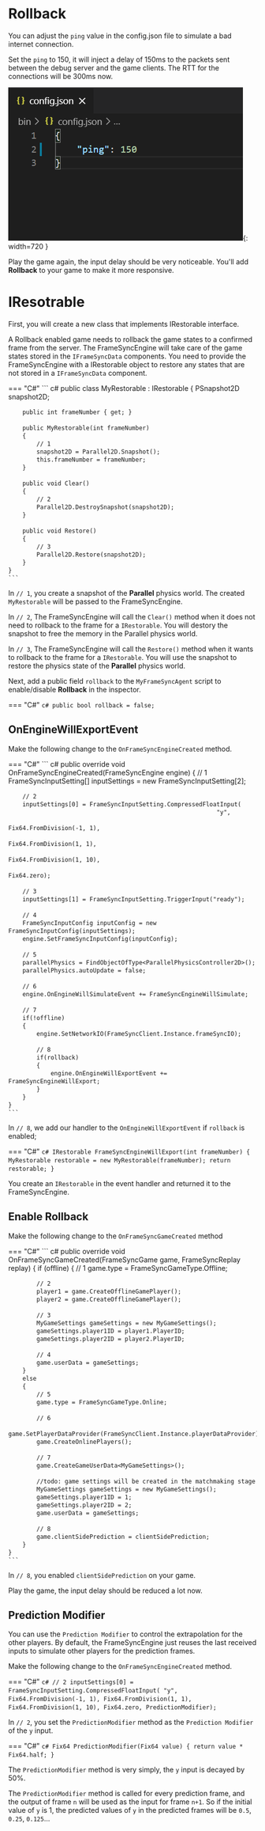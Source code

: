 # Rollback

You can adjust the `ping` value in the config.json file to simulate a bad internet connection.

Set the `ping` to 150, it will inject a delay of 150ms to the packets sent between the debug server and the game clients. The RTT for the connections will be 300ms now.

![img](./../../assets/tutorial/config_json.png){: width=720 }

Play the game again, the input delay should be very noticeable. You'll add **Rollback** to your game to make it more responsive.

# IResotrable

First, you will create a new class that implements IRestorable interface. 

A Rollback enabled game needs to rollback the game states to a confirmed frame from the server. 
The FrameSyncEngine will take care of the game states stored in the `IFrameSyncData` components.
You need to provide the FrameSyncEngine with a IRestorable object to restore any states that are not stored in a `IFrameSyncData` component.

=== "C#"
    ``` c#
    public class MyRestorable : IRestorable
    {
        PSnapshot2D snapshot2D;

        public int frameNumber { get; }

        public MyRestorable(int frameNumber)
        {
            // 1
            snapshot2D = Parallel2D.Snapshot();
            this.frameNumber = frameNumber;
        }

        public void Clear()
        {
            // 2
            Parallel2D.DestroySnapshot(snapshot2D);
        }

        public void Restore()
        {
            // 3
            Parallel2D.Restore(snapshot2D);
        }
    }
    ```

In `// 1`, you create a snapshot of the **Parallel** physics world. The created `MyRestorable` will be passed to the FrameSyncEngine.

In `// 2`, The FrameSyncEngine will call the `Clear()` method when it does not need to rollback to the frame for a `IRestorable`. You will destory the snapshot to free the memory in the Parallel physics world.

In `// 3`, The FrameSyncEngine will call the `Restore()` method when it wants to rollback to the frame for a `IRestorable`. You will use the snapshot to restore the physics state of the **Parallel** physics world. 

Next, add a public field `rollback` to the `MyFrameSyncAgent` script to enable/disable **Rollback** in the inspector.

=== "C#"
    ``` c#
    public bool rollback = false;
    ```

## OnEngineWillExportEvent

Make the following change to the `OnFrameSyncEngineCreated` method.

=== "C#"
    ``` c#
    public override void OnFrameSyncEngineCreated(FrameSyncEngine engine)
    {
        // 1
        FrameSyncInputSetting[] inputSettings = new FrameSyncInputSetting[2];

        // 2
        inputSettings[0] = FrameSyncInputSetting.CompressedFloatInput(
                                                               "y",
                                                               Fix64.FromDivision(-1, 1),
                                                               Fix64.FromDivision(1, 1),
                                                               Fix64.FromDivision(1, 10),
                                                               Fix64.zero);

        // 3
        inputSettings[1] = FrameSyncInputSetting.TriggerInput("ready");

        // 4
        FrameSyncInputConfig inputConfig = new FrameSyncInputConfig(inputSettings);
        engine.SetFrameSyncInputConfig(inputConfig);

        // 5
        parallelPhysics = FindObjectOfType<ParallelPhysicsController2D>();
        parallelPhysics.autoUpdate = false;

        // 6
        engine.OnEngineWillSimulateEvent += FrameSyncEngineWillSimulate;

        // 7
        if(!offline)
        {
            engine.SetNetworkIO(FrameSyncClient.Instance.frameSyncIO);

            // 8
            if(rollback)
            {
                engine.OnEngineWillExportEvent += FrameSyncEngineWillExport;
            }
        }
    }
    ```

In `// 8`, we add our handler to the `OnEngineWillExportEvent` if `rollback` is enabled;

=== "C#"
    ``` c#
    IRestorable FrameSyncEngineWillExport(int frameNumber)
    {
        MyRestorable restorable = new MyRestorable(frameNumber);
        return restorable;
    }
    ```

You create an `IRestorable` in the event handler and returned it to the FrameSyncEngine.

## Enable Rollback

Make the following change to the `OnFrameSyncGameCreated` method

=== "C#"
    ``` c#
    public override void OnFrameSyncGameCreated(FrameSyncGame game, FrameSyncReplay replay)
    {
        if (offline)
        {
            // 1
            game.type = FrameSyncGameType.Offline;

            // 2
            player1 = game.CreateOfflineGamePlayer();
            player2 = game.CreateOfflineGamePlayer();

            // 3
            MyGameSettings gameSettings = new MyGameSettings();
            gameSettings.player1ID = player1.PlayerID;
            gameSettings.player2ID = player2.PlayerID;

            // 4
            game.userData = gameSettings;
        }
        else
        {
            // 5
            game.type = FrameSyncGameType.Online;

            // 6
            game.SetPlayerDataProvider(FrameSyncClient.Instance.playerDataProvider);
            game.CreateOnlinePlayers();

            // 7
            game.CreateGameUserData<MyGameSettings>();

            //todo: game settings will be created in the matchmaking stage
            MyGameSettings gameSettings = new MyGameSettings();
            gameSettings.player1ID = 1;
            gameSettings.player2ID = 2;
            game.userData = gameSettings;

            // 8
            game.clientSidePrediction = clientSidePrediction;
        }
    }
    ```

In `// 8`, you enabled `clientSidePrediction` on your game.

Play the game, the input delay should be reduced a lot now.

## Prediction Modifier

You can use the `Prediction Modifier` to control the extrapolation for the other players. By default, the FrameSyncEngine just reuses the last received inputs to simulate other players for the prediction frames. 

Make the following change to the `OnFrameSyncEngineCreated` method.

=== "C#"
    ``` c#
    // 2
    inputSettings[0] = FrameSyncInputSetting.CompressedFloatInput(
                                                            "y",
                                                            Fix64.FromDivision(-1, 1),
                                                            Fix64.FromDivision(1, 1),
                                                            Fix64.FromDivision(1, 10),
                                                            Fix64.zero,
                                                            PredictionModifier);
    ```

In `// 2`, you set the `PredictionModifier` method as the `Prediction Modifier` of the `y` input.

=== "C#"
    ``` c#
    Fix64 PredictionModifier(Fix64 value)
    {
        return value * Fix64.half;
    }
    ```

The `PredictionModifier` method is very simply, the `y` input is decayed by 50%. 

The `PredictionModifier` method is called for every prediction frame, and the output of frame `n` will be used as the input for frame `n+1`. So if the initial value of `y` is 1, the predicted values of `y` in the predicted frames will be `0.5`, `0.25`, `0.125`...